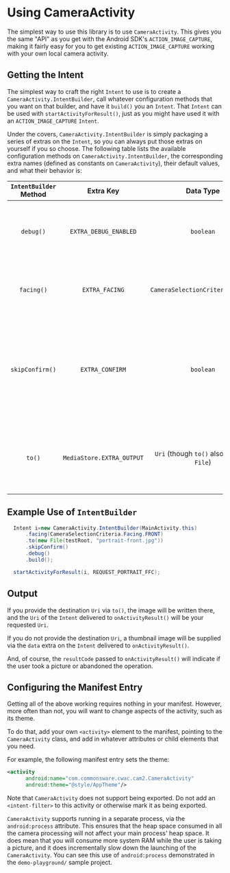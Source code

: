 # Using CameraActivity

The simplest way to use this library is to use `CameraActivity`. This
gives you the same "API" as you get with the Android SDK's
`ACTION_IMAGE_CAPTURE`, making it fairly easy for you to get existing
`ACTION_IMAGE_CAPTURE` working with your own local camera activity.

## Getting the Intent

The simplest way to craft the right `Intent` to use is to create
a `CameraActivity.IntentBuilder`, call whatever configuration methods
that you want on that builder, and have it `build()` you an `Intent`.
That `Intent` can be used with `startActivityForResult()`, just as you
might have used it with an `ACTION_IMAGE_CAPTURE` `Intent`.

Under the covers, `CameraActivity.IntentBuilder` is simply packaging a
series of extras on the `Intent`, so you can always put those extras
on yourself if you so choose. The following table lists the available
configuration methods on `CameraActivity.IntentBuilder`, the corresponding
extra names (defined as constants on `CameraActivity`), their default values,
and what their behavior is:

| `IntentBuilder` Method | Extra Key                 | Data Type                                 | Purpose |
|:----------------------:|:-------------------------:|:-----------------------------------------:|---------|
| `debug()`              | `EXTRA_DEBUG_ENABLED`     | `boolean`                                 | Indicate if extra debugging information should be dumped to LogCat (default is `false`) |
| `facing()`             | `EXTRA_FACING`            | `CameraSelectionCriteria.Facing`          | Indicate the preferred camera to start with (`BACK` or `FRONT`, default is `BACK`) |
| `skipConfirm()`        | `EXTRA_CONFIRM`           | `boolean`                                 | Indicate if the user should be presented with a preview of the image and needs to accept it before proceeding (default is to show the confirmirmation screen) |
| `to()`                 | `MediaStore.EXTRA_OUTPUT` | `Uri` (though `to()` also accepts `File`) | Destination for picture to be written, where `null` means to return a thumbnail via the `data` extra (default is `null`) |

## Example Use of `IntentBuilder`

```java
  Intent i=new CameraActivity.IntentBuilder(MainActivity.this)
      .facing(CameraSelectionCriteria.Facing.FRONT)
      .to(new File(testRoot, "portrait-front.jpg"))
      .skipConfirm()
      .debug()
      .build();

  startActivityForResult(i, REQUEST_PORTRAIT_FFC);
```

## Output

If you provide the destination `Uri` via `to()`, the image will be written there, and the `Uri` of the `Intent`
delivered to `onActivityResult()` will be your requested `Uri`.

If you do not provide the destination `Uri`, a thumbnail image will be supplied via the `data` extra on the `Intent` delivered to `onActivityResult()`.

And, of course, the `resultCode` passed to `onActivityResult()` will indicate if the user took a picture or abandoned the operation.

## Configuring the Manifest Entry

Getting all of the above working requires nothing in your manifest.
However, more often than not, you will want to change aspects of the
activity, such as its theme.

To do that, add your own `<activity>` element to the manifest, pointing
to the `CameraActivity` class, and add in whatever attributes or child
elements that you need.

For example, the following manifest entry sets the theme:

```xml
<activity
      android:name="com.commonsware.cwac.cam2.CameraActivity"
      android:theme="@style/AppTheme"/>
```

Note that `CameraActivity` does not support being exported. Do not add
an `<intent-filter>` to this activity or otherwise mark it as being
exported.

`CameraActivity` supports running in a separate process, via
the `android:process` attribute. This ensures that the heap space
consumed in all the camera processing will not affect your main
process' heap space. It does mean that you will consume more system
RAM while the user is taking a picture, and it does incrementally
slow down the launching of the `CameraActivity`. You can see this
use of `android:process` demonstrated in the `demo-playground/`
sample project.
